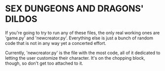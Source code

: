 SEX DUNGEONS AND DRAGONS' DILDOS
====
If you're going to try to run any of these files, the only real working ones are 'game.py' and 'newcreator.py'. Everything else is just a bunch of random code that is not in any way yet a concerted effort.

Currently, 'newcreator.py' is the file with the most code, all of it dedicated to letting the user customize their character. It's on the chopping block, though, so don't get too attached to it.
